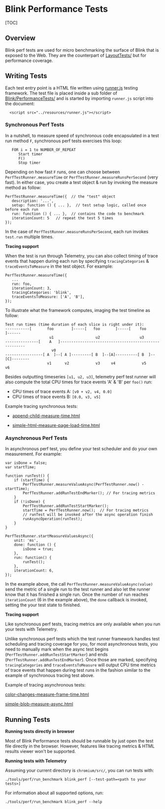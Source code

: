 # Blink Performance Tests

[TOC]

## Overview

Blink perf tests are used for micro benchmarking the surface of Blink that
is exposed to the Web. They are the counterpart of [LayoutTests/](../../../docs/testing/layout_tests.md)
but for performance coverage.

## Writing Tests
Each test entry point is a HTML file written using
[runner.js](https://chromium.googlesource.com/chromium/src/+/master/third_party/WebKit/PerformanceTests/resources/runner.js)
testing framework. The test file is placed inside a sub folder of
[Blink/PerformanceTests/](https://chromium.googlesource.com/chromium/src/+/master/third_party/WebKit/PerformanceTests/)
and is started by importing `runner.js` script into the document:
```
  <script src="../resources/runner.js"></script>

```

### Synchronous Perf Tests
In a nutshell, to measure speed of synchronous code encapsulated in a test run
method `F`, synchronous perf tests exercises this loop:

```
   FOR i = 1 to NUMBER_OF_REPEAT
      Start timer
      F()
      Stop timer
```

Depending on how fast `F` runs, one can choose between
`PerfTestRunner.measureTime` or `PerfTestRunner.measureRunsPerSecond`
(very fast). In either case, you create a test object & run by invoking the
measure method as follow:

```
PerfTestRunner.measureTime({  // the "test" object
   description: '...',
   setup: function () { ... },  // test setup logic, called once before each run
   run: function () { ... },  // contains the code to benchmark
   iterationCount: 5   // repeat the test 5 times
});
```

In the case of `PerfTestRunner.measureRunsPerSecond`, each run invokes
`test.run` multiple times.

**Tracing support**

When the test is run through Telemetry, you can also collect timing of trace
events that happen during each run by specifying `tracingCategories` &
`traceEventsToMeasure` in the test object. For example:

```
PerfTestRunner.measureTime({
   ...
   run: foo,
   iterationCount: 3,
   tracingCategories: 'blink',
   traceEventsToMeasure: ['A', 'B'],
});
```
To illustrate what the framework computes, imaging the test timeline as
follow:

```
Test run times (time duration of each slice is right under it):
-----------[       foo        ]-----[   foo       ]-----[    foo        ]------
                    u1                   u2                  u3
---------------[    A   ]------------------------------------------------------
                     v0
-----------------[ A  ]--[ A ]---------[ B  ]--[A]----------[ B  ]--[C]--------
                   v1      v2            v3     v4            v5     v6
```

Besides outputting timeseries `[u1, u2, u3]`, telemetry perf test runner will
also compute the total CPU times for trace events  'A' & 'B' per `foo()` run:

*   CPU times of trace events A: `[v0 + v2, v4, 0.0]`
*   CPU times of trace events B: `[0.0, v3, v5]`

Example tracing synchronous tests:

*   [append-child-measure-time.html](https://chromium.googlesource.com/chromium/src/+/master/third_party/WebKit/PerformanceTests/TestData/append-child-measure-time.html)

*   [simple-html-measure-page-load-time.html](https://chromium.googlesource.com/chromium/src/+/master/third_party/WebKit/PerformanceTests/TestData/simple-html-measure-page-load-time.html)


### Asynchronous Perf Tests
In asynchronous perf test, you define your test scheduler and do your own
measurement. For example:

```
var isDone = false;
var startTime;

function runTest() {
    if (startTime) {
        PerfTestRunner.measureValueAsync(PerfTestRunner.now() - startTime);
        PerfTestRunner.addRunTestEndMarker(); // For tracing metrics
    }
    if (!isDone) {
        PerfTestRunner.addRunTestStartMarker();
        startTime = PerfTestRunner.now();  // For tracing metrics
        // runTest will be invoked after the async operation finish
        runAsyncOperation(runTest);
    }
}

PerfTestRunner.startMeasureValuesAsync({
    unit: 'ms',
    done: function () {
        isDone = true;
    },
    run: function() {
        runTest();
    },
    iterationCount: 6,
});
```

In the example above, the call
`PerfTestRunner.measureValueAsync(value)` send the metric of a single run to
the test runner and also let the runner know that it has finished a single run.
Once the number of run reaches `iterationCount` (6 in the example above), the
`done` callback is invoked, setting the your test state to finished.

**Tracing support**

Like synchronous perf tests, tracing metrics are only available when you run
your tests with Telemetry.

Unlike synchronous perf tests which the test runner framework handles test
scheduling and tracing coverage for you, for most asynchronous tests, you need
to manually mark when the async test begins
(`PerfTestRunner.addRunTestStartMarker`) and ends
(`PerfTestRunner.addRunTestEndMarker`). Once those are marked, specifying
`tracingCategories` and `traceEventsToMeasure` will output CPU time metrics
of trace events that happen during test runs in the fashion similar to the
example of synchronous tracing test above.

Example of tracing asynchronous tests:

[color-changes-measure-frame-time.html](https://chromium.googlesource.com/chromium/src/+/master/third_party/WebKit/PerformanceTests/TestData/color-changes-measure-frame-time.html)

[simple-blob-measure-async.html](https://chromium.googlesource.com/chromium/src/+/master/third_party/WebKit/PerformanceTests/TestData/simple-blob-measure-async.html)


## Running Tests

**Running tests directly in browser**

Most of Blink Performance tests should be runnable by just open the test file
directly in the browser. However, features like tracing metrics & HTML results
viewer won't be supported.

**Running tests with Telemetry**

Assuming your current directory is `chromium/src/`, you can run tests with:

`./tools/perf/run_benchmark blink_perf [--test-path=<path to your tests>]`

For information about all supported options, run:

`./tools/perf/run_benchmark blink_perf --help`
